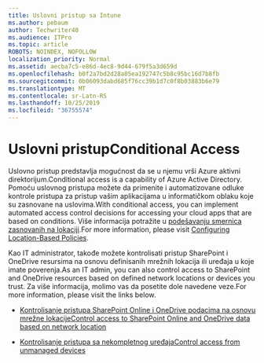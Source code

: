 ```yaml
---
title: Uslovni pristup sa Intune
ms.author: pebaum
author: Techwriter40
ms.audience: ITPro
ms.topic: article
ROBOTS: NOINDEX, NOFOLLOW
localization_priority: Normal
ms.assetid: aecba7c5-e86d-4ec8-9d44-679f5a3d659d
ms.openlocfilehash: b0f2a7bd2d28a05ea192747c5b8c95bc16d7b8fb
ms.sourcegitcommit: 0b06093dabd685f76cc39b1d7c0f8b03883b6e79
ms.translationtype: MT
ms.contentlocale: sr-Latn-RS
ms.lasthandoff: 10/25/2019
ms.locfileid: "36755574"
---
```

# <a name="conditional-access"></a><span data-ttu-id="3c9ae-102">Uslovni pristup</span><span class="sxs-lookup"><span data-stu-id="3c9ae-102">Conditional Access</span></span>

<span data-ttu-id="3c9ae-103">Uslovno pristup predstavlja mogućnost da se u njemu vrši Azure aktivni direktorijum.</span><span class="sxs-lookup"><span data-stu-id="3c9ae-103">Conditional access is a capability of Azure Active Directory.</span></span> <span data-ttu-id="3c9ae-104">Pomoću uslovnog pristupa možete da primenite i automatizovane odluke kontrole pristupa za pristup vašim aplikacijama u informatičkom oblaku koje su zasnovane na uslovima.</span><span class="sxs-lookup"><span data-stu-id="3c9ae-104">With conditional access, you can implement automated access control decisions for accessing your cloud apps that are based on conditions.</span></span> <span data-ttu-id="3c9ae-105">Više informacija potražite u [podešavanju smernica zasnovanih na lokaciji](https://docs.microsoft.com/azure/active-directory/conditional-access/overview).</span><span class="sxs-lookup"><span data-stu-id="3c9ae-105">For more information, please visit [Configuring Location-Based Policies](https://docs.microsoft.com/azure/active-directory/conditional-access/overview).</span></span>

<span data-ttu-id="3c9ae-106">Kao IT administrator, takođe možete kontrolisati pristup SharePoint i OneDrive resursima na osnovu definisanih mrežnih lokacija ili uređaja u koje imate poverenja.</span><span class="sxs-lookup"><span data-stu-id="3c9ae-106">As an IT admin, you can also control access to SharePoint and OneDrive resources based on defined network locations or devices you trust.</span></span> <span data-ttu-id="3c9ae-107">Za više informacija, molimo vas da posetite dole navedene veze.</span><span class="sxs-lookup"><span data-stu-id="3c9ae-107">For more information, please visit the links below.</span></span>

- [<span data-ttu-id="3c9ae-108">Kontrolisanje pristupa SharePoint Online i OneDrive podacima na osnovu mrežne lokacije</span><span class="sxs-lookup"><span data-stu-id="3c9ae-108">Control access to SharePoint Online and OneDrive data based on network location</span></span>](https://docs.microsoft.com/sharepoint/control-access-based-on-network-location)

- [<span data-ttu-id="3c9ae-109">Kontrolisanje pristupa sa nekompletnog uređaja</span><span class="sxs-lookup"><span data-stu-id="3c9ae-109">Control access from unmanaged devices</span></span>](https://docs.microsoft.com/sharepoint/control-access-from-unmanaged-devices)

